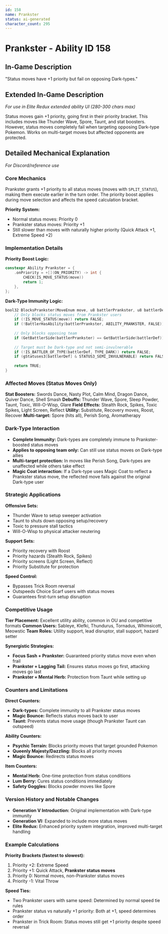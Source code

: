 ```yaml
---
id: 158
name: Prankster
status: ai-generated
character_count: 295
---
```


# Prankster - Ability ID 158

## In-Game Description
"Status moves have +1 priority but fail on opposing Dark-types."

## Extended In-Game Description
*For use in Elite Redux extended ability UI (280-300 chars max)*

Status moves gain +1 priority, going first in their priority bracket. This includes moves like Thunder Wave, Spore, Taunt, and stat boosters. However, status moves completely fail when targeting opposing Dark-type Pokemon. Works on multi-target moves but affected opponents are protected.

## Detailed Mechanical Explanation
*For Discord/reference use*

### Core Mechanics
Prankster grants +1 priority to all status moves (moves with `SPLIT_STATUS`), making them execute earlier in the turn order. The priority boost applies during move selection and affects the speed calculation bracket.

**Priority System:**
- Normal status moves: Priority 0
- Prankster status moves: Priority +1
- Still slower than moves with naturally higher priority (Quick Attack +1, Extreme Speed +2)

### Implementation Details

**Priority Boost Logic:**
```cpp
constexpr Ability Prankster = {
    .onPriority = +[](ON_PRIORITY) -> int {
        CHECK(IS_MOVE_STATUS(move))
        return 1;
    },
};
```

**Dark-Type Immunity Logic:**
```cpp
bool32 BlocksPrankster(MoveEnum move, u8 battlerPrankster, u8 battlerDef, bool32 checkTarget) {
    // Only blocks status moves from Prankster users
    if (!IS_MOVE_STATUS(move)) return FALSE;
    if (!BattlerHasAbility(battlerPrankster, ABILITY_PRANKSTER, FALSE)) return FALSE;
    
    // Only blocks opposing team
    if (GetBattlerSide(battlerPrankster) == GetBattlerSide(battlerDef)) return FALSE;
    
    // Target must be Dark-type and not semi-invulnerable
    if (!IS_BATTLER_OF_TYPE(battlerDef, TYPE_DARK)) return FALSE;
    if (gStatuses3[battlerDef] & STATUS3_SEMI_INVULNERABLE) return FALSE;
    
    return TRUE;
}
```

### Affected Moves (Status Moves Only)
**Stat Boosters:** Swords Dance, Nasty Plot, Calm Mind, Dragon Dance, Quiver Dance, Shell Smash
**Debuffs:** Thunder Wave, Spore, Sleep Powder, Taunt, Toxic, Will-O-Wisp, Glare
**Field Effects:** Stealth Rock, Spikes, Toxic Spikes, Light Screen, Reflect
**Utility:** Substitute, Recovery moves, Roost, Recover
**Multi-target:** Spore (hits all), Perish Song, Aromatherapy

### Dark-Type Interaction
- **Complete Immunity:** Dark-types are completely immune to Prankster-boosted status moves
- **Applies to opposing team only:** Can still use status moves on Dark-type allies
- **Multi-target protection:** In moves like Perish Song, Dark-types are unaffected while others take effect
- **Magic Coat interaction:** If a Dark-type uses Magic Coat to reflect a Prankster status move, the reflected move fails against the original Dark-type user

### Strategic Applications

**Offensive Sets:**
- Thunder Wave to setup sweeper activation
- Taunt to shuts down opposing setup/recovery
- Toxic to pressure stall tactics
- Will-O-Wisp to physical attacker neutering

**Support Sets:**
- Priority recovery with Roost
- Priority hazards (Stealth Rock, Spikes)
- Priority screens (Light Screen, Reflect)
- Priority Substitute for protection

**Speed Control:**
- Bypasses Trick Room reversal
- Outspeeds Choice Scarf users with status moves
- Guarantees first-turn setup disruption

### Competitive Usage
**Tier Placement:** Excellent utility ability, common in OU and competitive formats
**Common Users:** Sableye, Klefki, Thundurus, Tornadus, Whimsicott, Meowstic
**Team Roles:** Utility support, lead disruptor, stall support, hazard setter

**Synergistic Strategies:**
- **Focus Sash + Prankster:** Guaranteed priority status move even when frail
- **Prankster + Lagging Tail:** Ensures status moves go first, attacking moves go last
- **Prankster + Mental Herb:** Protection from Taunt while setting up

### Counters and Limitations

**Direct Counters:**
- **Dark-types:** Complete immunity to all Prankster status moves
- **Magic Bounce:** Reflects status moves back to user
- **Taunt:** Prevents status move usage (though Prankster Taunt can outspeed)

**Ability Counters:**
- **Psychic Terrain:** Blocks priority moves that target grounded Pokemon
- **Queenly Majesty/Dazzling:** Blocks all priority moves
- **Magic Bounce:** Redirects status moves

**Item Counters:**
- **Mental Herb:** One-time protection from status conditions
- **Lum Berry:** Cures status conditions immediately
- **Safety Goggles:** Blocks powder moves like Spore

### Version History and Notable Changes
- **Generation V Introduction:** Original implementation with Dark-type immunity
- **Generation VI:** Expanded to include more status moves
- **Elite Redux:** Enhanced priority system integration, improved multi-target handling

### Example Calculations

**Priority Brackets (fastest to slowest):**
1. Priority +2: Extreme Speed
2. Priority +1: Quick Attack, **Prankster status moves**
3. Priority 0: Normal moves, non-Prankster status moves
4. Priority -1: Vital Throw

**Speed Ties:**
- Two Prankster users with same speed: Determined by normal speed tie rules
- Prankster status vs naturally +1 priority: Both at +1, speed determines order
- Prankster in Trick Room: Status moves still get +1 priority despite speed reversal